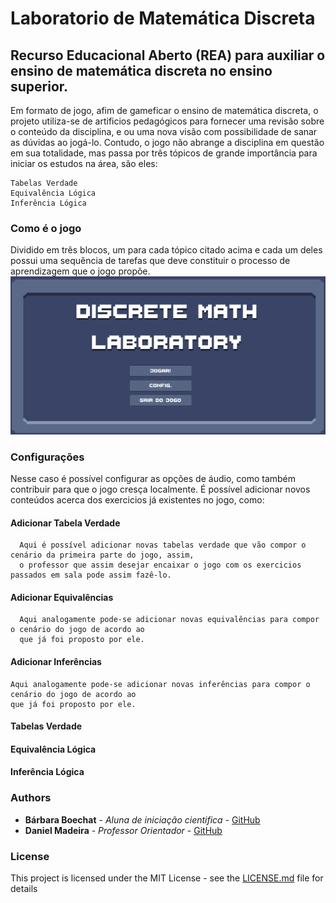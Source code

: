 # Laboratorio de Matemática Discreta 
## Recurso Educacional Aberto (REA) para auxiliar o ensino de matemática discreta no ensino superior. 

Em formato de jogo, afim de gameficar o ensino de matemática discreta, o projeto utiliza-se de artificios pedagógicos para fornecer uma revisão sobre o conteúdo da disciplina, e ou uma nova visão com possibilidade de sanar as dúvidas ao jogá-lo. Contudo, o jogo não abrange a disciplina em questão em sua totalidade, mas passa por três tópicos de grande importância para iniciar os estudos na área, são eles:

```
Tabelas Verdade
Equivalência Lógica
Inferência Lógica
```
### Como é o jogo
Dividido em três blocos, um para cada tópico citado acima e cada um deles possui uma sequência de tarefas que deve constituir o processo de aprendizagem que o jogo propõe.
  ![](https://github.com/Niehaus/mathLab/blob/master/mathLab/Assets/Screenshots/MenuScreenshoot.png?raw=true)
### Configurações
Nesse caso é possível configurar as opções de áudio, como também contribuir para que o jogo cresça localmente. É possível adicionar novos conteúdos acerca dos exercicios já existentes no jogo, como: 

#### Adicionar Tabela Verdade
```
  Aqui é possível adicionar novas tabelas verdade que vão compor o cenário da primeira parte do jogo, assim,
  o professor que assim desejar encaixar o jogo com os exercicios passados em sala pode assim fazê-lo. 
```
#### Adicionar Equivalências
```
  Aqui analogamente pode-se adicionar novas equivalências para compor o cenário do jogo de acordo ao 
  que já foi proposto por ele. 
```


#### Adicionar Inferências
```
Aqui analogamente pode-se adicionar novas inferências para compor o cenário do jogo de acordo ao 
que já foi proposto por ele. 
```


#### Tabelas Verdade
#### Equivalência Lógica
#### Inferência Lógica 











### Authors

* **Bárbara Boechat** - *Aluna de iniciação cientifica* - [GitHub](https://github.com/Niehaus)
* **Daniel Madeira** - *Professor Orientador* - [GitHub](https://github.com/dmadeira)

### License

This project is licensed under the MIT License - see the [LICENSE.md](LICENSE.md) file for details
